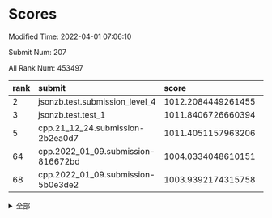 # Scores

Modified Time: 2022-04-01 07:06:10

Submit Num: 207

All Rank Num: 453497

| rank |               submit               |       score        |       sigma        | pk_num |
| :--- | :--------------------------------- | :----------------- | :----------------- | :----- |
| 2    | jsonzb.test.submission_level_4     | 1012.2084449261455 | 0.7829825030067044 | 8763   |
| 3    | jsonzb.test.test_1                 | 1011.8406726660394 | 0.7854410585504347 | 8763   |
| 5    | cpp.21_12_24.submission-2b2ea0d7   | 1011.4051157963206 | 0.7941555350441194 | 8767   |
| 64   | cpp.2022_01_09.submission-816672bd | 1004.0334048610151 | 0.7079268371049228 | 8761   |
| 68   | cpp.2022_01_09.submission-5b0e3de2 | 1003.9392174315758 | 0.7054809517083045 | 8761   |


<details>
<summary>全部</summary>

| rank |                 submit                 |       score        |       sigma        | pk_num |
| :--- | :------------------------------------- | :----------------- | :----------------- | :----- |
| 1    | gobigger.level_3.submission_level_3_19 | 1012.3811640478864 | 0.7863679583184513 | 8758   |
| 2    | jsonzb.test.submission_level_4         | 1012.2084449261455 | 0.7829825030067044 | 8763   |
| 3    | jsonzb.test.test_1                     | 1011.8406726660394 | 0.7854410585504347 | 8763   |
| 4    | gobigger.level_3.submission_level_3_16 | 1011.7399834269532 | 0.7793201624770065 | 8759   |
| 5    | cpp.21_12_24.submission-2b2ea0d7       | 1011.4051157963206 | 0.7941555350441194 | 8767   |
| 6    | gobigger.level_3.submission_level_3_26 | 1011.3203648325161 | 0.7635385536455821 | 8763   |
| 7    | gobigger.level_3.submission_level_3_39 | 1011.1947665825766 | 0.7686381614515996 | 8764   |
| 8    | gobigger.level_3.submission_level_3_11 | 1011.1786377262476 | 0.7719842107195817 | 8764   |
| 9    | gobigger.level_3.submission_level_3_9  | 1010.9208294946773 | 0.7748645530644731 | 8763   |
| 10   | gobigger.level_3.submission_level_3_28 | 1010.8058687165011 | 0.7924963933223913 | 8768   |
| 11   | gobigger.level_3.submission_level_3_13 | 1010.7650445687151 | 0.7471636535521411 | 8766   |
| 12   | gobigger.level_3.submission_level_3_30 | 1010.7401988320019 | 0.759731601425606  | 8766   |
| 13   | gobigger.level_3.submission_level_3_44 | 1010.7147616396401 | 0.7991062383316643 | 8763   |
| 14   | gobigger.level_3.submission_level_3_36 | 1010.6905795716744 | 0.771443912129061  | 8766   |
| 15   | gobigger.level_3.submission_level_3_18 | 1010.6359597037186 | 0.7788378260338755 | 8764   |
| 16   | gobigger.level_3.submission_level_3_2  | 1010.5971224992439 | 0.7762545316696937 | 8758   |
| 17   | gobigger.level_3.submission_level_3_31 | 1010.5904462330677 | 0.7495649187598855 | 8764   |
| 18   | gobigger.level_3.submission_level_3_7  | 1010.573286814303  | 0.7709133340157326 | 8764   |
| 19   | gobigger.level_3.submission_level_3_27 | 1010.5412219429927 | 0.7648714709372576 | 8767   |
| 20   | gobigger.level_3.submission_level_3_14 | 1010.4908313904305 | 0.7812566790176794 | 8765   |
| 21   | gobigger.level_3.submission_level_3_0  | 1010.2898443963669 | 0.7504744084708769 | 8765   |
| 22   | gobigger.level_3.submission_level_3_17 | 1010.2496942584287 | 0.7705650736429824 | 8761   |
| 23   | gobigger.level_3.submission_level_3_47 | 1010.223763415274  | 0.7576319564107564 | 8763   |
| 24   | gobigger.level_3.submission_level_3_8  | 1010.2142229352929 | 0.7637414654650745 | 8767   |
| 25   | gobigger.level_3.submission_level_3_20 | 1010.2047876115498 | 0.7397647991162392 | 8767   |
| 26   | gobigger.level_3.submission_level_3_48 | 1010.1296826295004 | 0.7462634156699058 | 8763   |
| 27   | gobigger.level_3.submission_level_3_37 | 1010.1083027651989 | 0.7567009722359754 | 8764   |
| 28   | gobigger.level_3.submission_level_3_29 | 1010.0988705008299 | 0.7504100840945723 | 8766   |
| 29   | gobigger.level_3.submission_level_3_6  | 1010.0424152430238 | 0.7727988193845048 | 8763   |
| 30   | gobigger.level_3.submission_level_3_38 | 1009.9714964185473 | 0.7450591005662819 | 8762   |
| 31   | gobigger.level_3.submission_level_3_1  | 1009.9421103628737 | 0.7687983217333412 | 8763   |
| 32   | gobigger.level_3.submission_level_3_49 | 1009.7897933237787 | 0.7449740597395345 | 8759   |
| 33   | gobigger.level_3.submission_level_3_43 | 1009.7731396873954 | 0.747061183951531  | 8759   |
| 34   | gobigger.level_3.submission_level_3_22 | 1009.7721544805686 | 0.7514311575117684 | 8759   |
| 35   | gobigger.level_3.submission_level_3_41 | 1009.7653751499502 | 0.7760228034775397 | 8765   |
| 36   | gobigger.level_3.submission_level_3_35 | 1009.7633216863198 | 0.74456362367501   | 8766   |
| 37   | gobigger.level_3.submission_level_3_12 | 1009.756322189304  | 0.7640148022217753 | 8760   |
| 38   | gobigger.level_3.submission_level_3_40 | 1009.7011928622189 | 0.7492110389670114 | 8763   |
| 39   | gobigger.level_3.submission_level_3_46 | 1009.600013819138  | 0.7565207320944102 | 8763   |
| 40   | gobigger.level_3.submission_level_3_45 | 1009.5551907926007 | 0.7635839698907112 | 8764   |
| 41   | gobigger.level_3.submission_level_3_10 | 1009.4504788534506 | 0.7577344501443516 | 8757   |
| 42   | gobigger.level_3.submission_level_3_4  | 1009.405661329529  | 0.7668060892977282 | 8761   |
| 43   | gobigger.level_3.submission_level_3_5  | 1009.402745136829  | 0.7584025708694915 | 8762   |
| 44   | gobigger.level_3.submission_level_3_34 | 1009.366192221597  | 0.7612123273178978 | 8764   |
| 45   | gobigger.level_3.submission_level_3_24 | 1009.3133034617434 | 0.7245384755346079 | 8756   |
| 46   | gobigger.level_3.submission_level_3_33 | 1009.270129189752  | 0.761792330291215  | 8761   |
| 47   | gobigger.level_3.submission_level_3_42 | 1009.1206979426738 | 0.7568816469152756 | 8766   |
| 48   | gobigger.level_3.submission_level_3_23 | 1009.1188664616561 | 0.7513782982530525 | 8768   |
| 49   | gobigger.level_3.submission_level_3_32 | 1009.0505610430158 | 0.7602002391295154 | 8769   |
| 50   | gobigger.level_3.submission_level_3_21 | 1009.0205915807536 | 0.7405184228165742 | 8769   |
| 51   | gobigger.level_3.submission_level_3_15 | 1008.9243728478823 | 0.7355498201121946 | 8759   |
| 52   | gobigger.level_3.submission_level_3_3  | 1008.7371649510746 | 0.7510788802154482 | 8767   |
| 53   | gobigger.level_3.submission_level_3_25 | 1008.6214180069584 | 0.7248416915985109 | 8763   |
| 54   | gobigger.level_1.submission_level_1_32 | 1004.9598339154743 | 0.7187624982781007 | 8770   |
| 55   | gobigger.level_1.submission_level_1_0  | 1004.7397902498673 | 0.721872804306739  | 8761   |
| 56   | gobigger.level_1.submission_level_1_37 | 1004.7311916065595 | 0.7236132458173681 | 8767   |
| 57   | gobigger.level_1.submission_level_1_21 | 1004.4247612283298 | 0.7111449419795974 | 8765   |
| 58   | gobigger.level_1.submission_level_1_36 | 1004.3450355794788 | 0.7229986321629842 | 8765   |
| 59   | gobigger.level_1.submission_level_1_38 | 1004.3074457879762 | 0.7165834270121371 | 8760   |
| 60   | gobigger.level_1.submission_level_1_22 | 1004.1553968454285 | 0.7108729897885907 | 8757   |
| 61   | gobigger.level_1.submission_level_1_13 | 1004.1236663985931 | 0.708848274758962  | 8769   |
| 62   | gobigger.level_1.submission_level_1_44 | 1004.0839039659114 | 0.7212732282202705 | 8765   |
| 63   | gobigger.level_1.submission_level_1_30 | 1004.0429810915863 | 0.7063322649859172 | 8765   |
| 64   | cpp.2022_01_09.submission-816672bd     | 1004.0334048610151 | 0.7079268371049228 | 8761   |
| 65   | gobigger.level_1.submission_level_1_41 | 1004.0299397473773 | 0.7139750967380024 | 8761   |
| 66   | gobigger.level_1.submission_level_1_48 | 1003.991302789875  | 0.7209605580733419 | 8763   |
| 67   | gobigger.level_1.submission_level_1_29 | 1003.956054042529  | 0.7190596283792808 | 8766   |
| 68   | cpp.2022_01_09.submission-5b0e3de2     | 1003.9392174315758 | 0.7054809517083045 | 8761   |
| 69   | gobigger.level_1.submission_level_1_4  | 1003.9093313735737 | 0.7090101693594164 | 8763   |
| 70   | gobigger.level_1.submission_level_1_1  | 1003.8716427634012 | 0.7121747742625087 | 8765   |
| 71   | gobigger.level_1.submission_level_1_5  | 1003.8684316307548 | 0.7220995212469211 | 8762   |
| 72   | gobigger.level_1.submission_level_1_16 | 1003.8372064286325 | 0.7094479052811046 | 8769   |
| 73   | gobigger.level_1.submission_level_1_47 | 1003.7925666728116 | 0.699662124494664  | 8763   |
| 74   | gobigger.level_1.submission_level_1_31 | 1003.7455211577353 | 0.7081612556609387 | 8765   |
| 75   | gobigger.level_1.submission_level_1_28 | 1003.7150466594949 | 0.7177275256927844 | 8769   |
| 76   | gobigger.level_1.submission_level_1_18 | 1003.6351929340469 | 0.7012047125563836 | 8764   |
| 77   | gobigger.level_1.submission_level_1_34 | 1003.6163964312882 | 0.7130804295008502 | 8762   |
| 78   | gobigger.level_1.submission_level_1_40 | 1003.4372714575738 | 0.7252924723706173 | 8764   |
| 79   | gobigger.level_1.submission_level_1_35 | 1003.3640081728724 | 0.7117826415324977 | 8759   |
| 80   | gobigger.level_1.submission_level_1_20 | 1003.3611434793232 | 0.7151451177122131 | 8765   |
| 81   | gobigger.level_1.submission_level_1_43 | 1003.3571024530722 | 0.7223458821577251 | 8767   |
| 82   | gobigger.level_1.submission_level_1_7  | 1003.2852568565819 | 0.7168169504685314 | 8759   |
| 83   | gobigger.level_1.submission_level_1_49 | 1003.2659537128299 | 0.7224461688937704 | 8766   |
| 84   | gobigger.level_1.submission_level_1_26 | 1003.1142339139702 | 0.723978393921185  | 8768   |
| 85   | gobigger.level_1.submission_level_1_46 | 1003.1139005257409 | 0.7085691368199485 | 8763   |
| 86   | gobigger.level_1.submission_level_1_25 | 1003.074086248342  | 0.7216377099782944 | 8760   |
| 87   | gobigger.level_1.submission_level_1_42 | 1003.0648106957685 | 0.707875038621492  | 8767   |
| 88   | gobigger.level_1.submission_level_1_10 | 1003.0285710579535 | 0.7084032362183351 | 8762   |
| 89   | gobigger.level_1.submission_level_1_33 | 1002.9621112881257 | 0.7126274925025634 | 8763   |
| 90   | gobigger.level_1.submission_level_1_15 | 1002.9476716486042 | 0.7144069688068148 | 8769   |
| 91   | gobigger.level_1.submission_level_1_24 | 1002.898932899263  | 0.7170592596997987 | 8762   |
| 92   | gobigger.level_1.submission_level_1_17 | 1002.8637854135328 | 0.716984061713424  | 8763   |
| 93   | gobigger.level_1.submission_level_1_39 | 1002.8373616804341 | 0.7145189468646957 | 8764   |
| 94   | gobigger.level_1.submission_level_1_6  | 1002.8330311415414 | 0.708061702622006  | 8759   |
| 95   | gobigger.level_1.submission_level_1_2  | 1002.7623981718689 | 0.7071482199848812 | 8764   |
| 96   | gobigger.level_1.submission_level_1_12 | 1002.7040012718174 | 0.7107076788605632 | 8760   |
| 97   | gobigger.level_1.submission_level_1_14 | 1002.6764691857768 | 0.7019787380489356 | 8761   |
| 98   | gobigger.level_1.submission_level_1_9  | 1002.6684191301011 | 0.7070182808545955 | 8760   |
| 99   | gobigger.level_1.submission_level_1_8  | 1002.4682753236015 | 0.7159566204581613 | 8763   |
| 100  | gobigger.level_1.submission_level_1_45 | 1002.41952784267   | 0.7150252476484217 | 8763   |
| 101  | gobigger.level_1.submission_level_1_19 | 1002.4015751586718 | 0.7152537872949348 | 8764   |
| 102  | gobigger.level_1.submission_level_1_27 | 1002.1690943780951 | 0.7237404999100853 | 8762   |
| 103  | gobigger.level_1.submission_level_1_23 | 1002.1163147715192 | 0.706676040184528  | 8767   |
| 104  | gobigger.level_1.submission_level_1_11 | 1002.0339429913423 | 0.7105288041335636 | 8756   |
| 105  | gobigger.level_1.submission_level_1_3  | 1002.0024635544977 | 0.7064008900015286 | 8759   |
| 106  | gobigger.random.submission_random_11   | 997.1860681774557  | 0.7148822783282248 | 8768   |
| 107  | gobigger.random.submission_random_13   | 996.9714510664963  | 0.7102349983048035 | 8763   |
| 108  | gobigger.random.submission_random_34   | 996.9285339094129  | 0.7057242255134272 | 8763   |
| 109  | gobigger.random.submission_random_48   | 996.874514887503   | 0.7142307475717637 | 8765   |
| 110  | gobigger.random.submission_random_35   | 996.8622573093463  | 0.7099388505063773 | 8762   |
| 111  | gobigger.random.submission_random_22   | 996.806731251941   | 0.7055674795819381 | 8763   |
| 112  | gobigger.random.submission_random_28   | 996.6070525489964  | 0.7177776220752099 | 8759   |
| 113  | gobigger.random.submission_random_0    | 996.5550217347602  | 0.7106156165200489 | 8761   |
| 114  | gobigger.random.submission_random_21   | 996.5493420003583  | 0.7243904170412452 | 8762   |
| 115  | gobigger.random.submission_random_39   | 996.3493422999006  | 0.7081654957712837 | 8762   |
| 116  | gobigger.random.submission_random_17   | 996.3321719082863  | 0.7140234562770829 | 8763   |
| 117  | gobigger.random.submission_random_41   | 996.2719848156341  | 0.6987951785720122 | 8763   |
| 118  | gobigger.random.submission_random_7    | 996.2620465381697  | 0.7165795438583098 | 8762   |
| 119  | gobigger.random.submission_random_4    | 996.246706311761   | 0.7071781932666096 | 8764   |
| 120  | gobigger.random.submission_random_12   | 996.2338076036726  | 0.7099527121364442 | 8761   |
| 121  | gobigger.random.submission_random_1    | 996.2162281804439  | 0.7058601919531602 | 8761   |
| 122  | gobigger.random.submission_random_36   | 996.201439425616   | 0.7134085932847286 | 8760   |
| 123  | gobigger.random.submission_random_2    | 996.1775314956578  | 0.7173155993265405 | 8763   |
| 124  | gobigger.random.submission_random_45   | 996.127200006047   | 0.7173414833647718 | 8763   |
| 125  | gobigger.random.submission_random_46   | 996.0747243048326  | 0.697980192919857  | 8761   |
| 126  | gobigger.random.submission_random_6    | 996.0733788125397  | 0.7089803571900317 | 8763   |
| 127  | gobigger.random.submission_random_19   | 996.0683621688117  | 0.7182318863980667 | 8764   |
| 128  | gobigger.random.submission_random_20   | 996.0679436254935  | 0.7030552269578961 | 8764   |
| 129  | gobigger.random.submission_random_38   | 996.0134578279818  | 0.7033518776919624 | 8768   |
| 130  | gobigger.random.submission_random_32   | 995.995688038342   | 0.7164412055798136 | 8766   |
| 131  | gobigger.random.submission_random_30   | 995.974648680386   | 0.7158074216822026 | 8760   |
| 132  | gobigger.random.submission_random_5    | 995.9069341667279  | 0.728376222127779  | 8761   |
| 133  | gobigger.random.submission_random_29   | 995.8799602472827  | 0.7187024246052065 | 8764   |
| 134  | gobigger.random.submission_random_47   | 995.8492403121137  | 0.7179868244276154 | 8764   |
| 135  | gobigger.random.submission_random_23   | 995.7961387649591  | 0.711836356748883  | 8767   |
| 136  | gobigger.random.submission_random_18   | 995.7822352295341  | 0.7181283950076425 | 8764   |
| 137  | gobigger.random.submission_random_44   | 995.7479254082735  | 0.7017379888613939 | 8762   |
| 138  | gobigger.random.submission_random_26   | 995.7269500450632  | 0.6983795614851648 | 8768   |
| 139  | gobigger.random.submission_random_25   | 995.6916479726226  | 0.7153876974786448 | 8765   |
| 140  | gobigger.random.submission_random_49   | 995.6735694047117  | 0.7074392023256387 | 8762   |
| 141  | gobigger.random.submission_random_31   | 995.636771775715   | 0.6931536632301731 | 8764   |
| 142  | gobigger.random.submission_random_10   | 995.6288420850801  | 0.7101954469437786 | 8769   |
| 143  | gobigger.random.submission_random_16   | 995.6116354938038  | 0.7191873553083405 | 8765   |
| 144  | gobigger.random.submission_random_3    | 995.5559327670117  | 0.7352531010327759 | 8766   |
| 145  | gobigger.random.submission_random_33   | 995.5448839038062  | 0.7070164316957923 | 8761   |
| 146  | gobigger.random.submission_random_9    | 995.4696091967087  | 0.7110298527876241 | 8763   |
| 147  | gobigger.random.submission_random_42   | 995.4507427524522  | 0.710001912258724  | 8760   |
| 148  | gobigger.random.submission_random_37   | 995.4455498808064  | 0.7195609727048273 | 8763   |
| 149  | gobigger.random.submission_random_43   | 995.4305675490358  | 0.720493637736735  | 8763   |
| 150  | gobigger.random.submission_random_40   | 995.3770463037254  | 0.7247309937168369 | 8755   |
| 151  | gobigger.random.submission_random_24   | 995.3663144644603  | 0.7208001913974408 | 8767   |
| 152  | gobigger.random.submission_random_14   | 995.0657764967517  | 0.6993839146976726 | 8758   |
| 153  | gobigger.random.submission_random_27   | 994.852199028251   | 0.7230888647307356 | 8764   |
| 154  | gobigger.random.submission_random_8    | 994.5982910042787  | 0.7095464561890404 | 8767   |
| 155  | gobigger.level_2.submission_level_2_20 | 994.2597806741652  | 0.7222493644302556 | 8767   |
| 156  | gobigger.level_2.submission_level_2_48 | 994.2069181992223  | 0.737448644679495  | 8762   |
| 157  | gobigger.level_2.submission_level_2_21 | 994.2000057691686  | 0.7274175445958635 | 8765   |
| 158  | gobigger.random.submission_random_15   | 993.8719938466492  | 0.7224737791279129 | 8760   |
| 159  | gobigger.level_2.submission_level_2_27 | 993.8191239379238  | 0.7387656754384614 | 8761   |
| 160  | gobigger.level_2.submission_level_2_13 | 993.3425118900025  | 0.7269937821183305 | 8757   |
| 161  | gobigger.level_2.submission_level_2_30 | 993.227663186833   | 0.7312357679911081 | 8764   |
| 162  | gobigger.level_2.submission_level_2_45 | 993.2215576854575  | 0.7400761975606258 | 8762   |
| 163  | gobigger.level_2.submission_level_2_22 | 993.1658101281984  | 0.7412207763702182 | 8763   |
| 164  | gobigger.level_2.submission_level_2_42 | 993.131823872422   | 0.75364627678487   | 8761   |
| 165  | gobigger.level_2.submission_level_2_36 | 992.9965579238118  | 0.7401964737581712 | 8766   |
| 166  | gobigger.level_2.submission_level_2_39 | 992.9815669401495  | 0.7306438374788846 | 8762   |
| 167  | gobigger.level_2.submission_level_2_47 | 992.9404086283538  | 0.7441731389033348 | 8766   |
| 168  | gobigger.level_2.submission_level_2_35 | 992.8608475278301  | 0.7481907685121474 | 8763   |
| 169  | gobigger.level_2.submission_level_2_6  | 992.7296230819994  | 0.7410913144676978 | 8764   |
| 170  | gobigger.level_2.submission_level_2_26 | 992.7258446627616  | 0.7328082395492765 | 8766   |
| 171  | gobigger.level_2.submission_level_2_11 | 992.6408953955672  | 0.7296932234030256 | 8759   |
| 172  | gobigger.level_2.submission_level_2_31 | 992.5825590335953  | 0.7456374497689623 | 8761   |
| 173  | gobigger.level_2.submission_level_2_10 | 992.5686847400855  | 0.7440953381755999 | 8767   |
| 174  | gobigger.level_2.submission_level_2_15 | 992.4422930067478  | 0.7413878206387814 | 8762   |
| 175  | gobigger.level_2.submission_level_2_2  | 992.4110743263609  | 0.7289226515003426 | 8765   |
| 176  | gobigger.level_2.submission_level_2_14 | 992.3759017702428  | 0.747632407873521  | 8759   |
| 177  | gobigger.level_2.submission_level_2_8  | 992.289242470833   | 0.7520377999246921 | 8758   |
| 178  | gobigger.level_2.submission_level_2_17 | 992.2836523903472  | 0.7359608611431099 | 8760   |
| 179  | gobigger.level_2.submission_level_2_1  | 992.2804601774459  | 0.7351555893814347 | 8763   |
| 180  | gobigger.level_2.submission_level_2_38 | 992.2592668523378  | 0.7401427123238321 | 8758   |
| 181  | gobigger.level_2.submission_level_2_19 | 992.2086018583777  | 0.7576389760351481 | 8767   |
| 182  | gobigger.level_2.submission_level_2_40 | 992.1908683334309  | 0.7359100666998333 | 8767   |
| 183  | gobigger.level_2.submission_level_2_16 | 992.180376984103   | 0.7517883468222983 | 8766   |
| 184  | gobigger.level_2.submission_level_2_24 | 992.1136690504684  | 0.7555448645023563 | 8768   |
| 185  | gobigger.level_2.submission_level_2_46 | 992.1064895199886  | 0.726130417186567  | 8761   |
| 186  | gobigger.level_2.submission_level_2_7  | 991.9833195718467  | 0.7361031414207057 | 8764   |
| 187  | gobigger.level_2.submission_level_2_33 | 991.8642840694125  | 0.7672003191924903 | 8763   |
| 188  | gobigger.level_2.submission_level_2_44 | 991.8096055886359  | 0.7568924741097832 | 8758   |
| 189  | gobigger.level_2.submission_level_2_28 | 991.7131604825482  | 0.7347199092981368 | 8759   |
| 190  | gobigger.level_2.submission_level_2_34 | 991.6616639850467  | 0.7459471427307046 | 8768   |
| 191  | gobigger.level_2.submission_level_2_43 | 991.6515147514278  | 0.7537229594757096 | 8758   |
| 192  | gobigger.level_2.submission_level_2_25 | 991.5097784312921  | 0.7351617247468941 | 8762   |
| 193  | gobigger.level_2.submission_level_2_37 | 991.4031906777897  | 0.7492542264368331 | 8765   |
| 194  | gobigger.level_2.submission_level_2_18 | 991.2071060466487  | 0.745928470670422  | 8762   |
| 195  | gobigger.level_2.submission_level_2_23 | 991.0697943219932  | 0.7599331324380789 | 8765   |
| 196  | gobigger.level_2.submission_level_2_41 | 991.0679983923371  | 0.7497931308101816 | 8769   |
| 197  | gobigger.level_2.submission_level_2_29 | 990.8884819177889  | 0.7555270297493909 | 8763   |
| 198  | gobigger.level_2.submission_level_2_9  | 990.8249383630445  | 0.7753657418873877 | 8762   |
| 199  | gobigger.level_2.submission_level_2_5  | 990.7398528102509  | 0.7726774139880908 | 8759   |
| 200  | gobigger.level_2.submission_level_2_4  | 990.7122474314635  | 0.7576501703428852 | 8756   |
| 201  | gobigger.level_2.submission_level_2_3  | 990.6398472934715  | 0.7455253648706924 | 8765   |
| 202  | gobigger.level_2.submission_level_2_12 | 990.5234336638126  | 0.7793961159710548 | 8767   |
| 203  | gobigger.level_2.submission_level_2_49 | 990.4352618018357  | 0.7572726819237894 | 8766   |
| 204  | gobigger.level_2.submission_level_2_0  | 990.4124695302224  | 0.7531241458761555 | 8763   |
| 205  | gobigger.level_2.submission_level_2_32 | 990.2731293565043  | 0.7719039605965    | 8765   |
| 206  | gobigger.none.submission_none_0        | 976.7897144764512  | 1.3596925725464317 | 8767   |
| 207  | gobigger.none.submission_none_1        | 975.0944840933258  | 1.6263030340626188 | 8763   |

</details>
